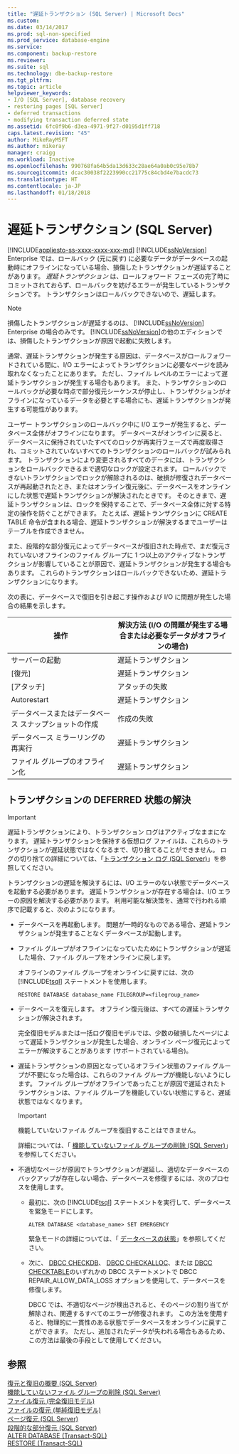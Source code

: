 ```yaml
---
title: "遅延トランザクション (SQL Server) | Microsoft Docs"
ms.custom: 
ms.date: 03/14/2017
ms.prod: sql-non-specified
ms.prod_service: database-engine
ms.service: 
ms.component: backup-restore
ms.reviewer: 
ms.suite: sql
ms.technology: dbe-backup-restore
ms.tgt_pltfrm: 
ms.topic: article
helpviewer_keywords:
- I/O [SQL Server], database recovery
- restoring pages [SQL Server]
- deferred transactions
- modifying transaction deferred state
ms.assetid: 6fc0f9b6-d3ea-4971-9f27-d0195d1ff718
caps.latest.revision: "45"
author: MikeRayMSFT
ms.author: mikeray
manager: craigg
ms.workload: Inactive
ms.openlocfilehash: 990768fa64b5da13d633c28ae64a0ab0c95e78b7
ms.sourcegitcommit: dcac30038f2223990cc21775c84cbd4e7bacdc73
ms.translationtype: HT
ms.contentlocale: ja-JP
ms.lasthandoff: 01/18/2018
---
```

# <a name="deferred-transactions-sql-server"></a>遅延トランザクション (SQL Server)
[!INCLUDE[appliesto-ss-xxxx-xxxx-xxx-md](../../includes/appliesto-ss-xxxx-xxxx-xxx-md.md)] [!INCLUDE[ssNoVersion](../../includes/ssnoversion-md.md)] Enterprise では、ロールバック (元に戻す) に必要なデータがデータベースの起動時にオフラインになっている場合、損傷したトランザクションが遅延することがあります。 *遅延トランザクション* は、ロールフォワード フェーズの完了時にコミットされておらず、ロールバックを妨げるエラーが発生しているトランザクションです。 トランザクションはロールバックできないので、遅延します。  
  
> [!NOTE]  
>  損傷したトランザクションが遅延するのは、 [!INCLUDE[ssNoVersion](../../includes/ssnoversion-md.md)] Enterprise の場合のみです。 [!INCLUDE[ssNoVersion](../../includes/ssnoversion-md.md)]の他のエディションでは、損傷したトランザクションが原因で起動に失敗します。  
  
 通常、遅延トランザクションが発生する原因は、データベースがロールフォワードされている間に、I/O エラーによってトランザクションに必要なページを読み取れなくなったことにあります。 ただし、ファイル レベルのエラーによって遅延トランザクションが発生する場合もあります。 また、トランザクションのロールバックが必要な時点で部分復元シーケンスが停止し、トランザクションがオフラインになっているデータを必要とする場合にも、遅延トランザクションが発生する可能性があります。  
  
 ユーザー トランザクションのロールバック中に I/O エラーが発生すると、データベース全体がオフラインになります。 データベースがオンラインに戻ると、データベースに保持されていたすべてのロックが再実行フェーズで再度取得され、コミットされていないすべてのトランザクションのロールバックが試みられます。 トランザクションにより変更されるすべてのデータには、トランザクションをロールバックできるまで適切なロックが設定されます。 ロールバックできないトランザクションでロックが解除されるのは、破損が修復されデータベースが再起動されたとき、またはオンライン復元後に、データベースをオンラインにした状態で遅延トランザクションが解決されたときです。 そのときまで、遅延トランザクションは、ロックを保持することで、データベース全体に対する特定の操作を防ぐことができます。 たとえば、遅延トランザクションに CREATE TABLE 命令が含まれる場合、遅延トランザクションが解決するまでユーザーはテーブルを作成できません。  
  
 また、段階的な部分復元によってデータベースが復旧された時点で、まだ復元されていないオフラインのファイル グループに 1 つ以上のアクティブなトランザクションが影響していることが原因で、遅延トランザクションが発生する場合もあります。 これらのトランザクションはロールバックできないため、遅延トランザクションになります。  
  
 次の表に、データベースで復旧を引き起こす操作および I/O に問題が発生した場合の結果を示します。  
  
|操作|解決方法 (I/O の問題が発生する場合または必要なデータがオフラインの場合)|  
|------------|-----------------------------------------------------------------------|  
|サーバーの起動|遅延トランザクション|  
|[復元]|遅延トランザクション|  
|[アタッチ]|アタッチの失敗|  
|Autorestart|遅延トランザクション|  
|データベースまたはデータベース スナップショットの作成|作成の失敗|  
|データベース ミラーリングの再実行|遅延トランザクション|  
|ファイル グループのオフライン化|遅延トランザクション|  
  
## <a name="moving-a-transaction-out-of-the-deferred-state"></a>トランザクションの DEFERRED 状態の解決  
  
> [!IMPORTANT]  
>  遅延トランザクションにより、トランザクション ログはアクティブなままになります。 遅延トランザクションを保持する仮想ログ ファイルは、これらのトランザクションが遅延状態ではなくなるまで、切り捨てることができません。 ログの切り捨ての詳細については、「[トランザクション ログ &#40;SQL Server&#41;](../../relational-databases/logs/the-transaction-log-sql-server.md)」を参照してください。  
  
 トランザクションの遅延を解決するには、I/O エラーのない状態でデータベースを起動する必要があります。 遅延トランザクションが存在する場合は、I/O エラーの原因を解決する必要があります。 利用可能な解決策を、通常で行われる順序で記載すると、次のようになります。  
  
-   データベースを再起動します。 問題が一時的なものである場合、遅延トランザクションが発生することなくデータベースが起動します。  
  
-   ファイル グループがオフラインになっていたためにトランザクションが遅延した場合、ファイル グループをオンラインに戻します。  
  
     オフラインのファイル グループをオンラインに戻すには、次の [!INCLUDE[tsql](../../includes/tsql-md.md)] ステートメントを使用します。  
  
    ```  
    RESTORE DATABASE database_name FILEGROUP=<filegroup_name>  
    ```  
  
-   データベースを復元します。 オフライン復元後は、すべての遅延トランザクションが解決されます。  
  
     完全復旧モデルまたは一括ログ復旧モデルでは、少数の破損したページによって遅延トランザクションが発生した場合、オンライン ページ復元によってエラーが解決することがあります (サポートされている場合)。  
  
-   遅延トランザクションの原因となっているオフライン状態のファイル グループが不要になった場合は、これらのファイル グループが機能しないようにします。 ファイル グループがオフラインであったことが原因で遅延されたトランザクションは、ファイル グループを機能していない状態にすると、遅延状態ではなくなります。  
  
    > [!IMPORTANT]  
    >  機能していないファイル グループを復旧することはできません。  
  
     詳細については、「 [機能していないファイル グループの削除 &#40;SQL Server&#41;](../../relational-databases/backup-restore/remove-defunct-filegroups-sql-server.md)」を参照してください。  
  
-   不適切なページが原因でトランザクションが遅延し、適切なデータベースのバックアップが存在しない場合、データベースを修復するには、次のプロセスを使用します。  
  
    -   最初に、次の [!INCLUDE[tsql](../../includes/tsql-md.md)] ステートメントを実行して、データベースを緊急モードにします。  
  
        ```  
        ALTER DATABASE <database_name> SET EMERGENCY  
        ```  
  
         緊急モードの詳細については、「 [データベースの状態](../../relational-databases/databases/database-states.md)」を参照してください。  
  
    -   次に、 [DBCC CHECKDB](../../t-sql/database-console-commands/dbcc-checkdb-transact-sql.md)、 [DBCC CHECKALLOC](../../t-sql/database-console-commands/dbcc-checkalloc-transact-sql.md)、または [DBCC CHECKTABLE](../../t-sql/database-console-commands/dbcc-checktable-transact-sql.md)のいずれかの DBCC ステートメントで DBCC REPAIR_ALLOW_DATA_LOSS オプションを使用して、データベースを修復します。  
  
         DBCC では、不適切なページが検出されると、そのページの割り当てが解除され、関連するすべてのエラーが修復されます。 この方法を使用すると、物理的に一貫性のある状態でデータベースをオンラインに戻すことができます。 ただし、追加されたデータが失われる場合もあるため、この方法は最後の手段として使用してください。  
  
## <a name="see-also"></a>参照  
 [復元と復旧の概要 &#40;SQL Server&#41;](../../relational-databases/backup-restore/restore-and-recovery-overview-sql-server.md)   
 [機能していないファイル グループの削除 &#40;SQL Server&#41;](../../relational-databases/backup-restore/remove-defunct-filegroups-sql-server.md)   
 [ファイル復元 &#40;完全復旧モデル&#41;](../../relational-databases/backup-restore/file-restores-full-recovery-model.md)   
 [ファイルの復元 &#40;単純復旧モデル&#41;](../../relational-databases/backup-restore/file-restores-simple-recovery-model.md)   
 [ページ復元 &#40;SQL Server&#41;](../../relational-databases/backup-restore/restore-pages-sql-server.md)   
 [段階的な部分復元 &#40;SQL Server&#41;](../../relational-databases/backup-restore/piecemeal-restores-sql-server.md)   
 [ALTER DATABASE &#40;Transact-SQL&#41;](../../t-sql/statements/alter-database-transact-sql.md)   
 [RESTORE &#40;Transact-SQL&#41;](../../t-sql/statements/restore-statements-transact-sql.md)  
  
  
